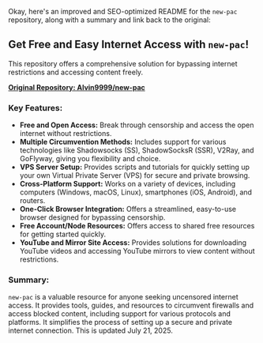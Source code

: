 Okay, here's an improved and SEO-optimized README for the `new-pac` repository, along with a summary and link back to the original:

## Get Free and Easy Internet Access with `new-pac`!

This repository offers a comprehensive solution for bypassing internet restrictions and accessing content freely.

**[Original Repository: Alvin9999/new-pac](https://github.com/Alvin9999/new-pac)**

### Key Features:

*   **Free and Open Access:**  Break through censorship and access the open internet without restrictions.
*   **Multiple Circumvention Methods:**  Includes support for various technologies like Shadowsocks (SS), ShadowSocksR (SSR), V2Ray, and GoFlyway, giving you flexibility and choice.
*   **VPS Server Setup:**  Provides scripts and tutorials for quickly setting up your own Virtual Private Server (VPS) for secure and private browsing.
*   **Cross-Platform Support:** Works on a variety of devices, including computers (Windows, macOS, Linux), smartphones (iOS, Android), and routers.
*   **One-Click Browser Integration:** Offers a streamlined, easy-to-use browser designed for bypassing censorship.
*   **Free Account/Node Resources:** Offers access to shared free resources for getting started quickly.
*   **YouTube and Mirror Site Access:**  Provides solutions for downloading YouTube videos and accessing YouTube mirrors to view content without restrictions.

### Summary:

`new-pac` is a valuable resource for anyone seeking uncensored internet access.  It provides tools, guides, and resources to circumvent firewalls and access blocked content, including support for various protocols and platforms. It simplifies the process of setting up a secure and private internet connection. This is updated July 21, 2025.